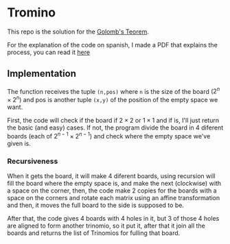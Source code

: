 # Tromino
This repo is the solution for the [Golomb's Teorem](https://en.wikipedia.org/wiki/Tromino). 

For the explanation of the code on spanish, I made a PDF that explains the 
process, you can read it [here](https://google.com)

## Implementation
The function receives the tuple `(n,pos)` where `n` is the size of the 
board ($2^n\times 2^n$) and pos is another tuple `(x,y)` of the position of 
the empty space we want.

First, the code will check if the board if $2\times 2$ or $1\times 1$ and if 
is, I'll just return the basic (and easy) cases. If not, the program divide 
the board in 4 diferent boards (each of $2^{n-1}\times 2^{n-1}$) and check 
where the empty space we've given is.

### Recursiveness
When it gets the board, it will make 4 diferent boards, using recursion 
will fill the board where the empty space is, and make the next (clockwise) 
with a space on the corner, then, the code make 2 copies for the boards 
with a space on the corners and rotate each matrix using an affine 
transformation and then, it moves the full board to the side is supposed to be.

After that, the code gives 4 boards with 4 holes in it, but 3 of those 4 
holes are aligned to form another trinomio, so it put it, after that it 
join all the boards and returns the list of Trinomios for fulling that board.